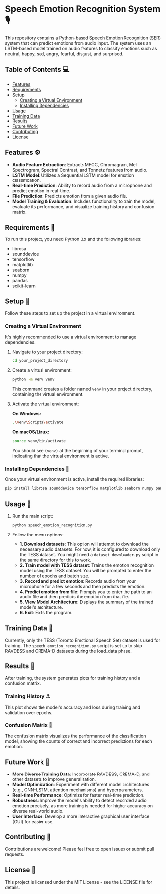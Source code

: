 # Speech Emotion Recognition System 🎙️

This repository contains a Python-based Speech Emotion Recognition (SER) system that can predict emotions from audio input. The system uses an LSTM-based model trained on audio features to classify emotions such as neutral, happy, sad, angry, fearful, disgust, and surprised.

## Table of Contents 💻

- [Features](#features)
- [Requirements](#requirements)
- [Setup](#setup)
  - [Creating a Virtual Environment](#creating-a-virtual-environment)
  - [Installing Dependencies](#installing-dependencies)
- [Usage](#usage)
- [Training Data](#training-data)
- [Results](#results)
- [Future Work](#future-work)
- [Contributing](#contributing)
- [License](#license)

## Features ⚙️

- **Audio Feature Extraction**: Extracts MFCC, Chromagram, Mel Spectrogram, Spectral Contrast, and Tonnetz features from audio.
- **LSTM Model**: Utilizes a Sequential LSTM model for emotion classification.
- **Real-time Prediction**: Ability to record audio from a microphone and predict emotion in real-time.
- **File Prediction**: Predicts emotion from a given audio file.
- **Model Training & Evaluation**: Includes functionality to train the model, evaluate its performance, and visualize training history and confusion matrix.

## Requirements 📃

To run this project, you need Python 3.x and the following libraries:

- librosa
- sounddevice
- tensorflow
- matplotlib
- seaborn
- numpy
- pandas
- scikit-learn

## Setup 🦿

Follow these steps to set up the project in a virtual environment.

### Creating a Virtual Environment

It's highly recommended to use a virtual environment to manage dependencies.

1. Navigate to your project directory:
   ```bash
   cd your_project_directory
   ```

2. Create a virtual environment:
   ```bash
   python -m venv venv
   ```
   This command creates a folder named `venv` in your project directory, containing the virtual environment.

3. Activate the virtual environment:
   
   **On Windows:**
   ```bash
   .\venv\Scripts\activate
   ```
   
   **On macOS/Linux:**
   ```bash
   source venv/bin/activate
   ```
   
   You should see `(venv)` at the beginning of your terminal prompt, indicating that the virtual environment is active.

### Installing Dependencies 🚗

Once your virtual environment is active, install the required libraries:

```bash
pip install librosa sounddevice tensorflow matplotlib seaborn numpy pandas scikit-learn
```

## Usage 🤖

1. Run the main script:
   ```bash
   python speech_emotion_recognition.py
   ```

2. Follow the menu options:
   - **1. Download datasets**: This option will attempt to download the necessary audio datasets. For now, it is configured to download only the TESS dataset. You might need a `dataset_downloader.py` script in the same directory for this to work.
   - **2. Train model with TESS dataset**: Trains the emotion recognition model using the TESS dataset. You will be prompted to enter the number of epochs and batch size.
   - **3. Record and predict emotion**: Records audio from your microphone for a few seconds and then predicts the emotion.
   - **4. Predict emotion from file**: Prompts you to enter the path to an audio file and then predicts the emotion from that file.
   - **5. View Model Architecture**: Displays the summary of the trained model's architecture.
   - **6. Exit**: Exits the program.

## Training Data 💪

Currently, only the TESS (Toronto Emotional Speech Set) dataset is used for training. The `speech_emotion_recognition.py` script is set up to skip RAVDESS and CREMA-D datasets during the load_data phase.

## Results 💯

After training, the system generates plots for training history and a confusion matrix.

### Training History ⚓
This plot shows the model's accuracy and loss during training and validation over epochs.

### Confusion Matrix 💊
The confusion matrix visualizes the performance of the classification model, showing the counts of correct and incorrect predictions for each emotion.

## Future Work 🔮

- **More Diverse Training Data**: Incorporate RAVDESS, CREMA-D, and other datasets to improve generalization.
- **Model Optimization**: Experiment with different model architectures (e.g., CNN-LSTM, attention mechanisms) and hyperparameters.
- **Real-time Performance**: Optimize for faster real-time prediction.
- **Robustness**: Improve the model's ability to detect recorded audio emotion precisely, as more training is needed for higher accuracy on diverse real-world audio.
- **User Interface**: Develop a more interactive graphical user interface (GUI) for easier use.

## Contributing 📩

Contributions are welcome! Please feel free to open issues or submit pull requests.

## License 🪪

This project is licensed under the MIT License - see the LICENSE file for details.
